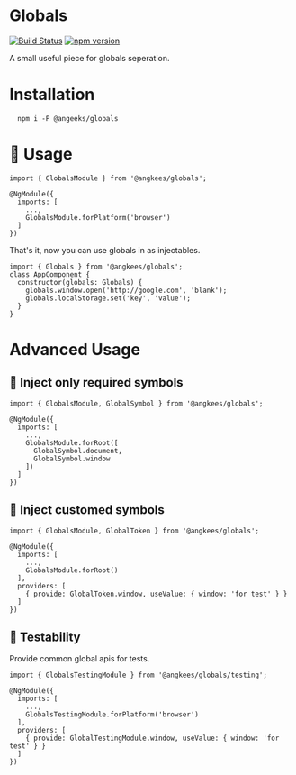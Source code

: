 # Globals

[![Build Status](https://travis-ci.org/angeeks/globals.svg?branch=master)](https://travis-ci.org/angeeks/globals)
[![npm version](https://badge.fury.io/js/%40angeeks%2Ftesting.svg)](https://www.npmjs.com/package/@angeeks/globals)

A small useful piece for globals seperation.

# Installation

```
  npm i -P @angeeks/globals
```

# :construction: Usage

```
import { GlobalsModule } from '@angkees/globals';

@NgModule({
  imports: [
    ...,
    GlobalsModule.forPlatform('browser')
  ]
})
```

That's it, now you can use globals in as injectables.

```
import { Globals } from '@angkees/globals';
class AppComponent {
  constructor(globals: Globals) {
    globals.window.open('http://google.com', 'blank');
    globals.localStorage.set('key', 'value');
  }
}
```

# Advanced Usage

## :construction: Inject only required symbols

```
import { GlobalsModule, GlobalSymbol } from '@angkees/globals';

@NgModule({
  imports: [
    ...,
    GlobalsModule.forRoot([
      GlobalSymbol.document,
      GlobalSymbol.window
    ])
  ]
})
```

## :construction: Inject customed symbols


```
import { GlobalsModule, GlobalToken } from '@angkees/globals';

@NgModule({
  imports: [
    ...,
    GlobalsModule.forRoot()
  ],
  providers: [
    { provide: GlobalToken.window, useValue: { window: 'for test' } }
  ]
})
```

## :construction: Testability

Provide common global apis for tests.

```
import { GlobalsTestingModule } from '@angkees/globals/testing';

@NgModule({
  imports: [
    ...,
    GlobalsTestingModule.forPlatform('browser')
  ],
  providers: [
    { provide: GlobalTestingModule.window, useValue: { window: 'for test' } }
  ]
})
```
